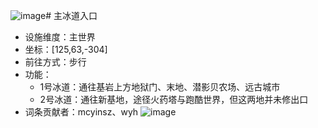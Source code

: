 ![image](https://github.com/user-attachments/assets/ecee3211-8e4b-44e4-8201-aec153ff378b)# 主冰道入口

* 设施维度：主世界
* 坐标：[125,63,-304]
* 前往方式：步行
* 功能：
  * 1号冰道：通往基岩上方地狱门、末地、潜影贝农场、远古城市
  * 2号冰道：通往新基地，途径火药塔与跑酷世界，但这两地并未修出口
* 词条贡献者：mcyinsz、wyh
![image](https://github.com/user-attachments/assets/68010dd3-dbfd-4f44-8b2f-82e5e9a3e416)
